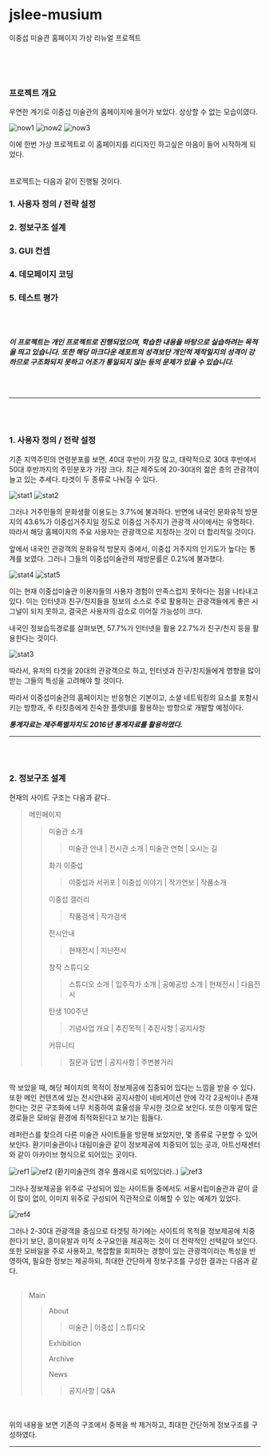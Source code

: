 # jslee-musium  
이중섭 미술관 홈페이지 가상 리뉴얼 프로젝트

<br/><br/><br/>
### 프로젝트 개요  

우연한 계기로 이중섭 미술관의 홈페이지에 들어가 보았다.
상상할 수 없는 모습이였다.


![now1](./imgs/reports/nowHomepage1.png)
![now2](./imgs/reports/nowHomepage2.png)
![now3](./imgs/reports/nowHomepage3.png)

이에 한번 가상 프로젝트로 이 홈페이지를 리디자인 하고싶은 마음이 들어 시작하게 되었다.
<br/><br/><br/>
프로젝트는 다음과 같이 진행될 것이다.

### 1. 사용자 정의 / 전략 설정
### 2. 정보구조 설계
### 3. GUI 컨셉
### 4. 데모페이지 코딩
### 5. 테스트 평가

<br/><br/><br/>
***이 프로젝트는 개인 프로젝트로 진행되었으며, 학습한 내용을 바탕으로 실습하려는 목적을 띄고 있습니다.
또한 해당 마크다운 레포트의 성격보단 개인적 제작일지의 성격이 강하므로 구조화되지 못하고 어조가 통일되지 않는 등의 문제가 있을 수 있습니다.***

<br/><br/>
* * *
<br/><br/>

### 1. 사용자 정의 / 전략 설정

기존 지역주민의 연령분포를 보면, 40대 후반이 가장 많고, 대략적으로 30대 후반에서 50대 후반까지의 주민분포가 가장 크다.
최근 제주도에 20-30대의 젊은 층의 관광객이 늘고 있는 추세다.
타겟이 두 종류로 나눠질 수 있다.

![stat1](./imgs/reports/popStat.png)
![stat2](./imgs/reports/leisureStat.png)

그러나 거주민들의 문화생활 이용도는 3.7%에 불과하다.
반면에 내국인 문화유적 방문지의 43.6%가 이중섭거주지일 정도로 이중섭 거주지가 관광객 사이에서는 유명하다.
따라서 해당 홈페이지의 주요 사용자는 관광객으로 지정하는 것이 더 합리적일 것이다.

앞에서 내국인 관광객의 문화유적 방문지 중에서, 이중섭 거주지의 인기도가 높다는 통계를 보였다.
그러나 그들의 이중섭미술관의 재방문률은 0.2%에 불과했다.

![stat4](./imgs/reports/popularStat.png)
![stat5](./imgs/reports/revisitStat.png)

이는 현재 이중섭미술관 이용자들의 사용자 경험이 만족스럽지 못하다는 점을 나타내고 있다. 이는 인터넷과 친구/친지들을 정보의 소스로 주로 활용하는 관광객들에게 좋은 시그널이 되지 못하고, 결국은 사용자의 감소로 이어질 가능성이 크다.

내국인 정보습득경로를 살펴보면, 57.7%가 인터넷을 활용 22.7%가 친구/친지 등을 활용한다는 것이다.

![stat3](./imgs/reports/infoStat.png)

따라서, 유저의 타겟을 20대의 관광객으로 하고,
인터넷과 친구/친지들에게 영향을 많이 받는 그들의 특성을 고려해야 할 것이다.

따라서 이중섭미술관의 홈페이지는 반응형은 기본이고, 소셜 네트워킹의 요소를 포함시키는 방향과, 주 타킷층에게 친숙한 플랫UI를 활용하는 방향으로 개발할 예정이다.


***통계자료는 제주특별자치도 2016년 통계자료를 활용하였다.***

* * *

<br/><br/>

### 2. 정보구조 설계

현재의 사이트 구조는 다음과 같다..

>메인페이지
>> 미술관 소개
>>> 미술관 안내 | 전시관 소개 | 미술관 연혁 | 오시는 길
>>
>> 화가 이중섭
>>> 이중섭과 서귀포 | 이중섭 이야기 | 작가연보 |  작품소개
>>
>> 이중섭 갤러리
>>>작품검색 | 작가검색
>>
>> 전시안내
>>> 현재전시 | 지난전시
>>
>> 창작 스튜디오
>>> 스튜디오 소개 | 입주작가 소개 | 공예공방 소개 | 현재전시 | 다음전시
>>
>> 탄생 100주년
>>> 기념사업 개요 | 추진목적 | 추진사항 | 공지사항
>>
>> 커뮤니티
>>> 질문과 답변 | 공지사항 | 주변볼거리

<br/>
딱 보았을 때, 해당 페이지의 목적이 정보제공에 집중되어 있다는 느낌을 받을 수 있다.
또한 메인 컨텐츠에 있는 전시안내와 공지사항이 네비게이션 안에 각각 2곳씩이나 존재한다는 것은 구조화에 너무 치중하여 효율성을 무시한 것으로 보인다.
또한 이렇게 많은 경로들은 모바일 환경에 최적화된다고 보기는 힘들다.

레퍼런스를 찾으려 다른 미술관 사이트들을 방문해 보았지만, 몇 종류로 구분할 수 있어 보인다.
환기미술관이나 대림미술관 같이 정보제공에 치중되어 있는 곳과,
아트선재센터와 같이 아카이브 형식으로 되어있는 곳이다.

![ref1](./imgs/reports/daerim.png)
![ref2](./imgs/reports/whanki.png)
(환기미술관의 경우 플래시로 되어있더라..)
![ref3](./imgs/reports/asjcenter.png)

그러나 정보제공을 위주로 구성되어 있는 사이트들 중에서도 서울시립미술관과 같이 글이 많이 없이, 이미지 위주로 구성되어 직관적으로 이해할 수 있는 예제가 있었다.

![ref4](./imgs/reports/sema.png)

그러나 2-30대 관광객을 중심으로 타겟팅 하기에는 사이트의 목적을 정보제공에 치중한다기 보단, 흥미유발과 미적 소구요인을 제공하는 것이 더 전략적인 선택같아 보인다. 또한 모바일을 주로 사용하고, 복잡함을 회피하는 경향이 있는 관광객이라는 특성을 반영하여, 필요한 정보는 제공하되, 최대한 간단하게 정보구조를 구성한 결과는 다음과 같다.
<br/>
<br/>

> Main
>> About
>>> 미술관 | 이중섭 | 스튜디오
>>
>> Exhibition
>>
>> Archive
>>
>> News
>>> 공지사항 | Q&A

<br/>
<br/>
위의 내용을 보면 기존의 구조에서 중복을 싹 제거하고, 최대한 간단하게 정보구조를 구성하였다.


* * *
